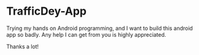 TrafficDey-App
==============
Trying my hands on Android programming, and I want to build this android app so badly. Any help I can get from you is highly appreciated.

Thanks a lot!
